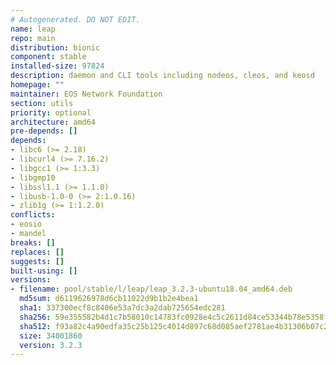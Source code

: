 ```yaml
---
# Autogenerated. DO NOT EDIT.
name: leap
repo: main
distribution: bionic
component: stable
installed-size: 97824
description: daemon and CLI tools including nodeos, cleos, and keosd
homepage: ""
maintainer: EOS Network Foundation
section: utils
priority: optional
architecture: amd64
pre-depends: []
depends:
- libc6 (>= 2.18)
- libcurl4 (>= 7.16.2)
- libgcc1 (>= 1:3.3)
- libgmp10
- libssl1.1 (>= 1.1.0)
- libusb-1.0-0 (>= 2:1.0.16)
- zlib1g (>= 1:1.2.0)
conflicts:
- eosio
- mandel
breaks: []
replaces: []
suggests: []
built-using: []
versions:
- filename: pool/stable/l/leap/leap_3.2.3-ubuntu18.04_amd64.deb
  md5sum: d6119626978d6cb11022d9b1b2e4bea1
  sha1: 337300ecf8c8406e53a7dc3a2dab725654edc281
  sha256: 59e355582b4d1c7b58010c14783fc0928e4c5c2611d84ce53344b78e5358f6fb
  sha512: f93a82c4a90edfa35c25b125c4014d897c68d085aef2781ae4b31306b07c2c0452fd0ba375396de726fa76e757438f6260d559b83f7a28cb745cfd8d0a9bde87
  size: 34001860
  version: 3.2.3
---
```

